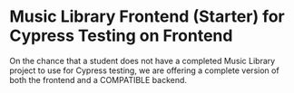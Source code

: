 # Music Library Frontend (Starter) for Cypress Testing on Frontend

On the chance that a student does not have a completed Music Library project to use for Cypress testing, we are offering a complete version of both the frontend and a COMPATIBLE backend.
